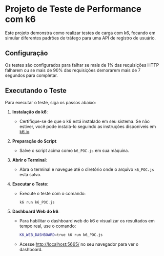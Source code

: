 # Projeto de Teste de Performance com k6

Este projeto demonstra como realizar testes de carga com k6, focando em simular diferentes padrões de tráfego para uma API de registro de usuário.

## Configuração

Os testes são configurados para falhar se mais de 1% das requisições HTTP falharem ou se mais de 90% das requisições demorarem mais de 7 segundos para completar.

## Executando o Teste

Para executar o teste, siga os passos abaixo:

1. **Instalação do k6**:
   - Certifique-se de que o k6 está instalado em seu sistema. Se não estiver, você pode instalá-lo seguindo as instruções disponíveis em [k6.io](https://k6.io/docs/getting-started/installation).

2. **Preparação do Script**:
   - Salve o script acima como `k6_POC.js` em sua máquina.

3. **Abrir o Terminal**:
   - Abra o terminal e navegue até o diretório onde o arquivo `k6_POC.js` está salvo.

4. **Executar o Teste**:
   - Execute o teste com o comando:
     ```bash
     k6 run k6_POC.js
     ```

5. **Dashboard Web do k6**:
   - Para habilitar o dashboard web do k6 e visualizar os resultados em tempo real, use o comando:
     ```bash
     K6_WEB_DASHBOARD=true k6 run k6_POC.js
     ```
   - Acesse [http://localhost:5665/](http://localhost:5665/) no seu navegador para ver o dashboard.
